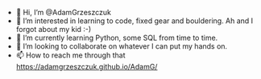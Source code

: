 - 👋 Hi, I’m @AdamGrzeszczuk
- 👀 I’m interested in learning to code, fixed gear and bouldering. Ah and I forgot about my kid :-)
- 🌱 I’m currently learning Python, some SQL from time to time. 
- 💞️ I’m looking to collaborate on whatever I can put my hands on.
- 📫 How to reach me through that https://adamgrzeszczuk.github.io/AdamG/

<!---
AdamGrzeszczuk/AdamGrzeszczuk is a ✨ special ✨ repository because its `README.md` (this file) appears on your GitHub profile.
You can click the Preview link to take a look at your changes.
--->
